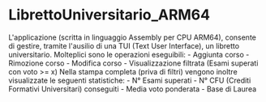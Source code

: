 # LibrettoUniversitario_ARM64
L'applicazione (scritta in linguaggio Assembly per CPU ARM64), consente di gestire, tramite l'ausilio di una TUI (Text User Interface), un libretto universitario. Molteplici sono le operazioni eseguibili: - Aggiunta corso - Rimozione corso - Modifica corso - Visualizzazione filtrata (Esami superati con voto >= x)   Nella stampa completa (priva di filtri) vengono inoltre visualizzate le seguenti statistiche: - N° Esami superati - N° CFU (Crediti Formativi Universitari) conseguiti - Media voto ponderata - Base di Laurea
